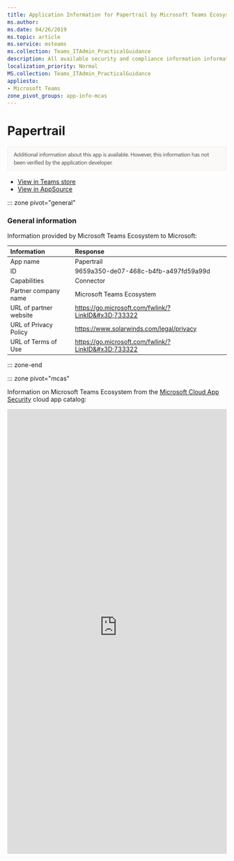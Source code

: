 ```yaml
---
title: Application Information for Papertrail by Microsoft Teams Ecosystem
ms.author: 
ms.date: 04/26/2019
ms.topic: article
ms.service: msteams
ms.collection: Teams_ITAdmin_PracticalGuidance
description: All available security and compliance information information for Papertrail, its data handling policies, its Microsoft Cloud App Security app catalog information, and security/compliance information in the CSA STAR registry.
localization_priority: Normal
MS.collection: Teams_ITAdmin_PracticalGuidance
appliesto:
- Microsoft Teams
zone_pivot_groups: app-info-mcas
---
```

# Papertrail


<img alt="Non-attested image" src="./images/unattested.png" width="650"/>

* <a href="https://teams.microsoft.com/l/app/9659a350-de07-468c-b4fb-a497fd59a99d" target="_blank">View in Teams store</a>
* <a href="https://appsource.microsoft.com/en-us/product/office/WA104381586" target="_blank">View in AppSource</a>

::: zone pivot="general"

### General information

Information provided by Microsoft Teams Ecosystem to Microsoft:

| **Information** | **Response** |
|:----------------|:-------------|
| App name | Papertrail |
| ID | 9659a350-de07-468c-b4fb-a497fd59a99d |
| Capabilities | Connector |
| Partner company name | Microsoft Teams Ecosystem |
| URL of partner website | <https://go.microsoft.com/fwlink/?LinkID&#x3D;733322> |
| URL of Privacy Policy | <https://www.solarwinds.com/legal/privacy> |
| URL of Terms of Use | <https://go.microsoft.com/fwlink/?LinkID&#x3D;733322> |

::: zone-end


::: zone pivot="mcas"

Information on Microsoft Teams Ecosystem from the [Microsoft Cloud App Security](https://www.microsoft.com/en-us/enterprise-mobility-security/cloud-app-security) cloud app catalog:

<iframe height='1020' title='Microsoft Cloud App Security Information' src='https://3ca685143b5b46b4b0e5266dadf2e97c.codepen.website/#/dashboard/20269' frameborder='no'  style='width: 100%;'>

<a href="https://3ca685143b5b46b4b0e5266dadf2e97c.codepen.website/#/dashboard/20269" target="_blank">View in a new tab</a>

::: zone-end

